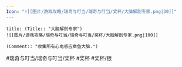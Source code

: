 ```yaml
---
Icon: "![[图片/游戏攻略/瑞奇与叮当/瑞奇与叮当/奖杯/大脑解剖专家.png|30]]"
---
```

```ad-common-silver-trophy
title: (Title:: "大脑解剖专家")
![[图片/游戏攻略/瑞奇与叮当/瑞奇与叮当/奖杯/大脑解剖专家.png|100]]

(Comment:: "收集所有心电感应章鱼大脑.")
```

#瑞奇与叮当/瑞奇与叮当/奖杯 #奖杯 #奖杯/银
